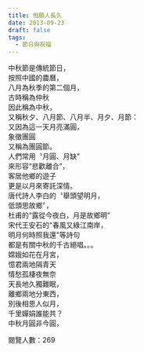```yaml
---
title: 但願人長久
date: 2013-09-23
draft: false
tags:
  - 節日與祝福
---
```

中秋節是傳統節日，  
按照中國的農曆，  
八月為秋季的第二個月，  
古時稱為仲秋  
因此稱為中秋，  
又稱秋夕、八月節、八月半、月夕、月節：  
又因為這一天月亮滿圓，  
象徵團圓  
又稱為團圓節。  
人們常用〝月圓、月缺”  
來形容“悲歡離合”，  
客居他鄉的遊子  
更是以月來寄託深情。  
唐代詩人李白的〝舉頭望明月，  
低頭思故鄉〞，  
杜甫的“露從今夜白，月是故鄉明”  
宋代王安石的"春風又綠江南岸，  
明月何時照我還"等詩句  
都是有關中秋的千古絕唱。。。  
嫦娥如花在月宮，  
憶君兩地隔青天  
情愁孤棲夜無奈  
天長地久獨難眠，  
離鄉兩地分東西，  
別後相思人似月，  
千里嬋娟誰能共？  
中秋月圓非今圓，  


閱覽人數：269